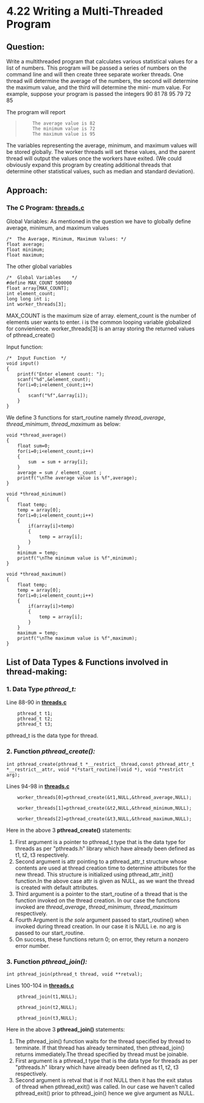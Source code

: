 # 4.22 Writing a Multi-Threaded Program

## Question:

Write a multithreaded program that calculates various statistical values for a list of numbers. 
This program will be passed a series of numbers on the command line and will then create three separate worker threads. 
One thread will determine the average of the numbers, the second will determine the maximum value, and the third will determine the mini- mum value. 
For example, suppose your program is passed the integers 90 81 78 95 79 72 85 

The program will report
>         The average value is 82
>         The minimum value is 72
>         The maximum value is 95

The variables representing the average, minimum, and maximum values will be stored globally. 
The worker threads will set these values, and the parent thread will output the values once the workers have exited. 
(We could obviously expand this program by creating additional threads that determine other statistical values, such as median and standard deviation).

## Approach:
### The C Program: [**threads.c**](https://github.com/VincentPaulV/CS252-OS-Assignment/blob/main/Q2-4.22/threads.c)
Global Variables:
As mentioned in the question we have to globally define average, minimum, and maximum values
```
/*  The Average, Minimum, Maximum Values: */
float average;
float minimum;
float maximum;
```
The other global variables
```
/*  Global Variables    */
#define MAX_COUNT 500000
float array[MAX_COUNT];
int element_count;
long long int i;
int worker_threads[3];
```
MAX_COUNT is the maximum size of array.
element_count is the number of elements user wants to enter.
i is the common looping variable globalized for convienience.
worker_threads[3] is an array storing the returned values of pthread_create()

Input function:

```
/*  Input Function  */
void input()
{
    printf("Enter element count: ");
    scanf("%d",&element_count);
    for(i=0;i<element_count;i++)
    {
        scanf("%f",&array[i]);
    }
}
```

We define 3 functions for start_routine namely *thread_average*, *thread_minimum*, *thread_maximum* as below:

```
void *thread_average()
{
    float sum=0;
    for(i=0;i<element_count;i++)
    {
        sum  = sum + array[i];
    }
    average = sum / element_count ;
    printf("\nThe average value is %f",average);
}
```

```
void *thread_minimum()
{
    float temp;
    temp = array[0];
    for(i=0;i<element_count;i++)
    {
        if(array[i]<temp)
        {
            temp = array[i];
        }
    }
    minimum = temp;
    printf("\nThe minimum value is %f",minimum);
}
```

```
void *thread_maximum()
{
    float temp;
    temp = array[0];
    for(i=0;i<element_count;i++)
    {
        if(array[i]>temp)
        {
            temp = array[i];
        }
    }
    maximum = temp;
    printf("\nThe maximum value is %f",maximum);
}
```


## List of Data Types & Functions involved in thread-making:
### **1. Data Type *pthread_t:***
Line 88-90 in [**threads.c**](https://github.com/VincentPaulV/CS252-OS-Assignment/blob/main/Q2-4.22/threads.c)
```
    pthread_t t1;
    pthread_t t2;
    pthread_t t3;
```

pthread_t is the data type for thread.


### **2. Function *pthread_create():***
```
int pthread_create(pthread_t *__restrict__thread,const pthread_attr_t *__restrict__attr, void *(*start_routine)(void *), void *restrict arg);
```
Lines 94-98 in [**threads.c**](https://github.com/VincentPaulV/CS252-OS-Assignment/blob/main/Q2-4.22/threads.c)
```
    worker_threads[0]=pthread_create(&t1,NULL,&thread_average,NULL);
	
    worker_threads[1]=pthread_create(&t2,NULL,&thread_minimum,NULL);
	
    worker_threads[2]=pthread_create(&t3,NULL,&thread_maximum,NULL);
```

Here in the above 3 **pthread_create()** statements:

  1. First argument is a pointer to pthread_t type that is the data type for threads as per "pthreads.h" library which have already been defined as t1, t2, t3 respectively.
  2. Second argument is attr pointing to a pthread_attr_t structure whose contents are used at thread creation time to determine attributes for the new thread. This structure is initialized using pthread_attr_init() function.In the above case attr is given as NULL, as we want the thread is created with default attributes.
  3. Third argument is a pointer to the start_routine of a thread that is the function invoked on the thread creation. In our case the functions invoked are *thread_average*, *thread_minimum*, *thread_maximum* respectively.
  4. Fourth Argument is *the sole* argument passed to start_routine() when invoked during thread creation. In our case it is NULL i.e. no arg is passed to our start_routine.
  5. On success, these functions return 0; on error, they return a nonzero error number.

### **3. Function *pthread_join():***
```
int pthread_join(pthread_t thread, void **retval);
```
Lines 100-104 in [**threads.c**](https://github.com/VincentPaulV/CS252-OS-Assignment/blob/main/Q2-4.22/threads.c)
```
    pthread_join(t1,NULL);

    pthread_join(t2,NULL);

    pthread_join(t3,NULL);
```
Here in the above 3 **pthread_join()** statements:

  1. The pthread_join() function waits for the thread specified by thread to terminate.  If that thread has already terminated, then pthread_join() returns immediately.The thread specified by thread must be joinable.
  2. First argument is a pthread_t type that is the data type for threads as per "pthreads.h" library which have already been defined as t1, t2, t3 respectively.
  3. Second argument is retval that is if not NULL then it has the exit status of thread when pthread_exit() was called. In our case we haven't called pthread_exit() prior to pthread_join() hence we give argument as NULL.
